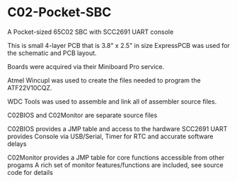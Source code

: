 # C02-Pocket-SBC
A Pocket-sized 65C02 SBC with SCC2691 UART console

This is small 4-layer PCB that is 3.8" x 2.5" in size
  ExpressPCB was used for the schematic and PCB layout.
  
  Boards were acquired via their Miniboard Pro service.
  
Atmel Wincupl was used to create the files needed to program the ATF22V10CQZ.

WDC Tools was used to assemble and link all of assembler source files.

C02BIOS and C02Monitor are separate source files

  C02BIOS provides a JMP table and access to the hardware
    SCC2691 UART provides Console via USB/Serial, Timer for RTC and accurate software delays
    
  C02Monitor provides a JMP table for core functions accessible from other progams
    A rich set of monitor features/functions are included, see source code for details
    
